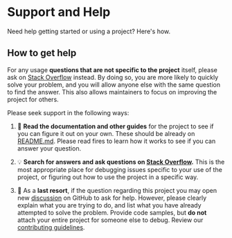 # Support and Help

Need help getting started or using a project? Here's how.

## How to get help

For any usage **questions that are not specific to the project** itself, please ask
on [Stack Overflow](https://stackoverflow.com) instead. By doing so, you are more likely to quickly
solve your problem, and you will allow anyone else with the same question to find the answer. This
also allows maintainers to focus on improving the project for others.

Please seek support in the following ways:

1. :book: **Read the documentation and other guides** for the project to see if you can figure it
   out on your own. These should be already on [README.md](README.md). Please read fires to learn
   how it works to see if you can answer your question.

2. :bulb: **Search for answers and ask questions on [Stack Overflow](https://stackoverflow.com).**
   This is the most appropriate place for debugging issues specific to your use of the project, or
   figuring out how to use the project in a specific way.

3. :memo: As a **last resort**, if the question regarding this project you may open
   new [discussion](https://github.com/waffiqaziz/BAZZ-Movies/discussions) on GitHub to ask for
   help. However, please clearly explain what you are trying to do, and list what you have already
   attempted to solve the problem. Provide code samples, but **do not** attach your entire project
   for someone else to debug. Review our [contributing guidelines](CONTRIBUTING.md).
